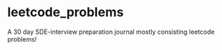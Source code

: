 # leetcode_problems
A 30 day SDE-interview preparation journal mostly consisting leetcode problems!
